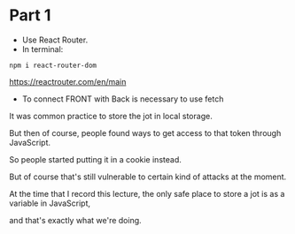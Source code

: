 # Part 1

* Use React Router.
* In terminal:

``
npm i react-router-dom
``

https://reactrouter.com/en/main

* To connect FRONT with Back is necessary to use fetch

It was common practice to store the jot in local storage.

But then of course, people found ways to get access to that token through JavaScript.

So people started putting it in a cookie instead.

But of course that's still vulnerable to certain kind of attacks at the moment.

At the time that I record this lecture, the only safe place to store a jot is as a variable in JavaScript,

and that's exactly what we're doing.